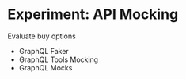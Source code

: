 # Experiment: API Mocking

Evaluate buy options

- GraphQL Faker
- GraphQL Tools Mocking
- GraphQL Mocks

